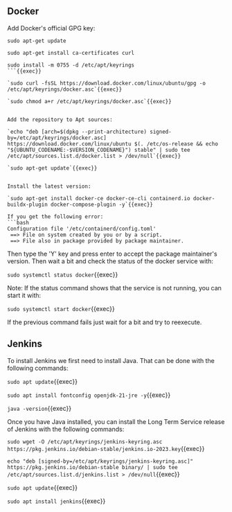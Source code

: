 ## Docker

Add Docker's official GPG key:

```plain
sudo apt-get update

sudo apt-get install ca-certificates curl

sudo install -m 0755 -d /etc/apt/keyrings
```{{exec}}

`sudo curl -fsSL https://download.docker.com/linux/ubuntu/gpg -o /etc/apt/keyrings/docker.asc`{{exec}}

`sudo chmod a+r /etc/apt/keyrings/docker.asc`{{exec}}


Add the repository to Apt sources:

`echo "deb [arch=$(dpkg --print-architecture) signed-by=/etc/apt/keyrings/docker.asc] https://download.docker.com/linux/ubuntu $(. /etc/os-release && echo "${UBUNTU_CODENAME:-$VERSION_CODENAME}") stable" | sudo tee /etc/apt/sources.list.d/docker.list > /dev/null`{{exec}}

`sudo apt-get update`{{exec}}


Install the latest version:

`sudo apt-get install docker-ce docker-ce-cli containerd.io docker-buildx-plugin docker-compose-plugin -y`{{exec}}

If you get the following error:
```bash
Configuration file '/etc/containerd/config.toml'
 ==> File on system created by you or by a script.
 ==> File also in package provided by package maintainer.
 ```
Then type the 'Y' key and press enter to accept the package maintainer's version. Then wait a bit and check the status of the docker service with:

`sudo systemctl status docker`{{exec}}


Note: If the status command shows that the service is not running, you can start it with:

`sudo systemctl start docker`{{exec}}

If the previous command fails just wait for a bit and try to reexecute.


## Jenkins
To install Jenkins we first need to install Java. That can be done with the following commands:

`sudo apt update`{{exec}}

`sudo apt install fontconfig openjdk-21-jre -y`{{exec}}

`java -version`{{exec}}


Once you have Java installed, you can install the Long Term Service release of Jenkins with the following commands:

`sudo wget -O /etc/apt/keyrings/jenkins-keyring.asc https://pkg.jenkins.io/debian-stable/jenkins.io-2023.key`{{exec}}

`echo "deb [signed-by=/etc/apt/keyrings/jenkins-keyring.asc]" https://pkg.jenkins.io/debian-stable binary/ | sudo tee /etc/apt/sources.list.d/jenkins.list > /dev/null`{{exec}}

`sudo apt update`{{exec}}

`sudo apt install jenkins`{{exec}}
